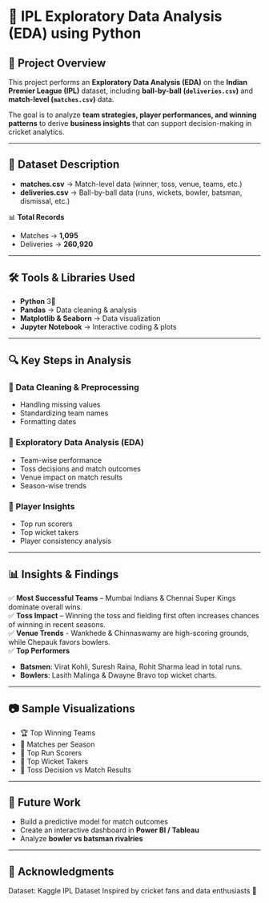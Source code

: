# 🏏 IPL Exploratory Data Analysis (EDA) using Python

## 📌 Project Overview
This project performs an **Exploratory Data Analysis (EDA)** on the **Indian Premier League (IPL)** dataset, including **ball-by-ball (`deliveries.csv`)** and **match-level (`matches.csv`)** data.  

The goal is to analyze **team strategies, player performances, and winning patterns** to derive **business insights** that can support decision-making in cricket analytics.  

---

## 📂 Dataset Description
- **matches.csv** → Match-level data (winner, toss, venue, teams, etc.)  
- **deliveries.csv** → Ball-by-ball data (runs, wickets, bowler, batsman, dismissal, etc.)  

📊 **Total Records**  
- Matches → **1,095**  
- Deliveries → **260,920**  

---

## 🛠️ Tools & Libraries Used
- **Python** 3🐍  
- **Pandas** → Data cleaning & analysis 
- **Matplotlib & Seaborn** → Data visualization  
- **Jupyter Notebook** → Interactive coding & plots  

---

## 🔍 Key Steps in Analysis
### 🔹 Data Cleaning & Preprocessing
- Handling missing values  
- Standardizing team names  
- Formatting dates  

### 🔹 Exploratory Data Analysis (EDA)
- Team-wise performance  
- Toss decisions and match outcomes  
- Venue impact on match results  
- Season-wise trends  

### 🔹 Player Insights
- Top run scorers  
- Top wicket takers  
- Player consistency analysis  

---

## 📊 Insights & Findings
✅ **Most Successful Teams** – Mumbai Indians & Chennai Super Kings dominate overall wins.<br>
✅ **Toss Impact** – Winning the toss and fielding first often increases chances of winning in recent seasons.<br>
✅ **Venue Trends** - Wankhede & Chinnaswamy are high-scoring grounds, while Chepauk favors bowlers.<br>
✅ **Top Performers**<br>
 - **Batsmen**: Virat Kohli, Suresh Raina, Rohit Sharma lead in total runs.
 - **Bowlers**: Lasith Malinga & Dwayne Bravo top wicket charts.<br>
  

---

## 📷 Sample Visualizations
- 🏆 Top Winning Teams  
- 📅 Matches per Season  
- 🏏 Top Run Scorers  
- 🎯 Top Wicket Takers  
- 🎲 Toss Decision vs Match Results  

---

## 🚀 Future Work
- Build a predictive model for match outcomes  
- Create an interactive dashboard in **Power BI / Tableau**  
- Analyze **bowler vs batsman rivalries**

---

## 🙌 Acknowledgments
Dataset: Kaggle IPL Dataset
Inspired by cricket fans and data enthusiasts 🏏
